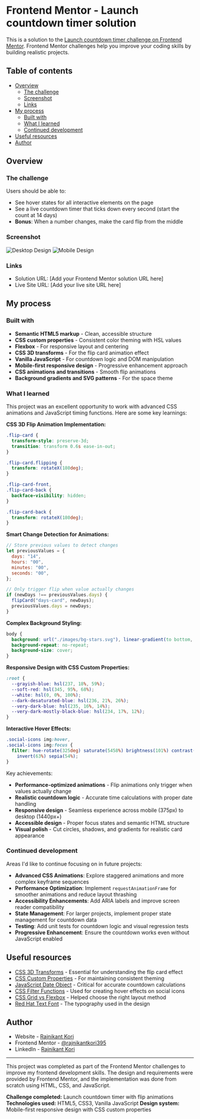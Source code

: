 # Frontend Mentor - Launch countdown timer solution

This is a solution to the [Launch countdown timer challenge on Frontend Mentor](https://www.frontendmentor.io/challenges/launch-countdown-timer-N0XkGfyz-). Frontend Mentor challenges help you improve your coding skills by building realistic projects.

## Table of contents

- [Overview](#overview)
  - [The challenge](#the-challenge)
  - [Screenshot](#screenshot)
  - [Links](#links)
- [My process](#my-process)
  - [Built with](#built-with)
  - [What I learned](#what-i-learned)
  - [Continued development](#continued-development)
- [Useful resources](#useful-resources)
- [Author](#author)

## Overview

### The challenge

Users should be able to:

- See hover states for all interactive elements on the page
- See a live countdown timer that ticks down every second (start the count at 14 days)
- **Bonus**: When a number changes, make the card flip from the middle

### Screenshot

![Desktop Design](./design/desktop-design.jpg)
![Mobile Design](./design/mobile-design.jpg)

### Links

- Solution URL: [Add your Frontend Mentor solution URL here]
- Live Site URL: [Add your live site URL here]

## My process

### Built with

- **Semantic HTML5 markup** - Clean, accessible structure
- **CSS custom properties** - Consistent color theming with HSL values
- **Flexbox** - For responsive layout and centering
- **CSS 3D transforms** - For the flip card animation effect
- **Vanilla JavaScript** - For countdown logic and DOM manipulation
- **Mobile-first responsive design** - Progressive enhancement approach
- **CSS animations and transitions** - Smooth flip animations
- **Background gradients and SVG patterns** - For the space theme

### What I learned

This project was an excellent opportunity to work with advanced CSS animations and JavaScript timing functions. Here are some key learnings:

**CSS 3D Flip Animation Implementation:**

```css
.flip-card {
  transform-style: preserve-3d;
  transition: transform 0.6s ease-in-out;
}

.flip-card.flipping {
  transform: rotateX(180deg);
}

.flip-card-front,
.flip-card-back {
  backface-visibility: hidden;
}

.flip-card-back {
  transform: rotateX(180deg);
}
```

**Smart Change Detection for Animations:**

```javascript
// Store previous values to detect changes
let previousValues = {
  days: "14",
  hours: "00",
  minutes: "00",
  seconds: "00",
};

// Only trigger flip when value actually changes
if (newDays !== previousValues.days) {
  flipCard("days-card", newDays);
  previousValues.days = newDays;
}
```

**Complex Background Styling:**

```css
body {
  background: url("./images/bg-stars.svg"), linear-gradient(to bottom, var(--very-dark-blue), var(--very-dark-mostly-black-blue));
  background-repeat: no-repeat;
  background-size: cover;
}
```

**Responsive Design with CSS Custom Properties:**

```css
:root {
  --grayish-blue: hsl(237, 18%, 59%);
  --soft-red: hsl(345, 95%, 68%);
  --white: hsl(0, 0%, 100%);
  --dark-desaturated-blue: hsl(236, 21%, 26%);
  --very-dark-blue: hsl(235, 16%, 14%);
  --very-dark-mostly-black-blue: hsl(234, 17%, 12%);
}
```

**Interactive Hover Effects:**

```css
.social-icons img:hover,
.social-icons img:focus {
  filter: hue-rotate(325deg) saturate(5458%) brightness(101%) contrast(101%)
    invert(63%) sepia(54%);
}
```

Key achievements:

- **Performance-optimized animations** - Flip animations only trigger when values actually change
- **Realistic countdown logic** - Accurate time calculations with proper date handling
- **Responsive design** - Seamless experience across mobile (375px) to desktop (1440px+)
- **Accessible design** - Proper focus states and semantic HTML structure
- **Visual polish** - Cut circles, shadows, and gradients for realistic card appearance

### Continued development

Areas I'd like to continue focusing on in future projects:

- **Advanced CSS Animations**: Explore staggered animations and more complex keyframe sequences
- **Performance Optimization**: Implement `requestAnimationFrame` for smoother animations and reduce layout thrashing
- **Accessibility Enhancements**: Add ARIA labels and improve screen reader compatibility
- **State Management**: For larger projects, implement proper state management for countdown data
- **Testing**: Add unit tests for countdown logic and visual regression tests
- **Progressive Enhancement**: Ensure the countdown works even without JavaScript enabled

## Useful resources

- [CSS 3D Transforms](https://developer.mozilla.org/en-US/docs/Web/CSS/transform-style) - Essential for understanding the flip card effect
- [CSS Custom Properties](https://developer.mozilla.org/en-US/docs/Web/CSS/Using_CSS_custom_properties) - For maintaining consistent theming
- [JavaScript Date Object](https://developer.mozilla.org/en-US/docs/Web/JavaScript/Reference/Global_Objects/Date) - Critical for accurate countdown calculations
- [CSS Filter Functions](https://developer.mozilla.org/en-US/docs/Web/CSS/filter) - Used for creating hover effects on social icons
- [CSS Grid vs Flexbox](https://css-tricks.com/snippets/css/complete-guide-grid/) - Helped choose the right layout method
- [Red Hat Text Font](https://fonts.google.com/specimen/Red+Hat+Text) - The typography used in the design

## Author

- Website - [Rajnikant Kori](https://portolio-react-ts.vercel.app)
- Frontend Mentor - [@rajnikantkori395](https://www.frontendmentor.io/profile/rajnikantkori395)
- LinkedIn - [Rajnikant Kori](https://www.linkedin.com/in/rajnikant-kori-mca/)

---

This project was completed as part of the Frontend Mentor challenges to improve my frontend development skills. The design and requirements were provided by Frontend Mentor, and the implementation was done from scratch using HTML, CSS, and JavaScript.

**Challenge completed:** Launch countdown timer with flip animations
**Technologies used:** HTML5, CSS3, Vanilla JavaScript
**Design system:** Mobile-first responsive design with CSS custom properties
